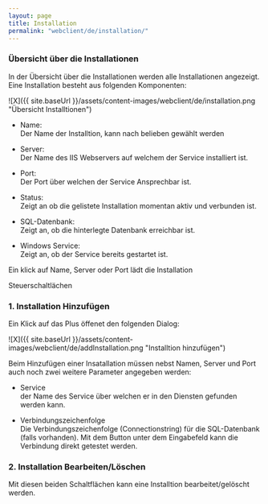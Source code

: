 ```yaml
---
layout: page
title: Installation
permalink: "webclient/de/installation/"
---
```


### Übersicht über die Installationen

In der Übersicht über die Installationen werden alle Installationen angezeigt. Eine Installation besteht aus folgenden Komponenten:

![X]({{ site.baseUrl }}/assets/content-images/webclient/de/installation.png "Übersicht Installtionen")  


* Name:  
Der Name der Installtion, kann nach belieben gewählt werden  
	
* Server:  
Der Name des IIS Webservers auf welchem der Service installiert ist.  
	
* Port:  
Der Port über welchen der Service Ansprechbar ist.  
	
* Status:  
Zeigt an ob die gelistete Installation momentan aktiv und verbunden ist.  
	
* SQL-Datenbank:  
Zeigt an, ob die hinterlegte Datenbank erreichbar ist.  
	
* Windows Service:  
Zeigt an, ob der Service bereits gestartet ist.
	
Ein klick auf Name, Server oder Port lädt die Installation	
	
 Steuerschaltlächen

### 1. Installation Hinzufügen  

Ein Klick auf das Plus öffenet den folgenden Dialog:

 ![X]({{ site.baseUrl }}/assets/content-images/webclient/de/addInstallation.png "Installtion hinzufügen") 
 
 Beim Hinzufügen einer Insatallation müssen nebst Namen, Server und Port auch noch zwei weitere Parameter angegeben werden:
 
 * Service  
 der Name des Service über welchen er in den Diensten gefunden werden kann.
 
 * Verbindungszeichenfolge  
 Die Verbindungszeichenfolge (Connectionstring) für die SQL-Datenbank (falls vorhanden). Mit dem Button unter dem Eingabefeld kann die Verbindung direkt getestet werden.

### 2. Installation Bearbeiten/Löschen    

 Mit diesen beiden Schaltflächen kann eine Installtion bearbeitet/gelöscht werden.
 

